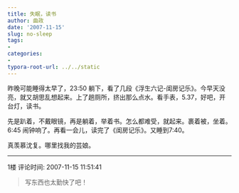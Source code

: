 ```yaml
---
title: 失眠，读书 
author: 曲政
date: '2007-11-15'
slug: no-sleep
tags:
- 
categories:
- 
typora-root-url: ../../static
---
```


昨晚可能睡得太早了，23:50 躺下，看了几段《浮生六记-闺房记乐》。今早天没亮，就又胡思乱想起来。上了趟厕所，挤出那么点水。看手表，5.37，好吧，开台灯，读书。 

先是趴着，不戴眼镜，再是躺着，举着书。怎么都难受，就起来。裹着被，坐着。6:45 闹钟响了。再看一会儿，读完了《闺房记乐》。又睡到7:40。 

真羡慕沈复。哪里找我的芸娘。

---

1楼 评论时间: 2007-11-15 11:51:41

>   写东西也太勤快了吧！